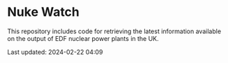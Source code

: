 # Nuke Watch

This repository includes code for retrieving the latest information available on the output of EDF nuclear power plants in the UK.

Last updated: 2024-02-22 04:09